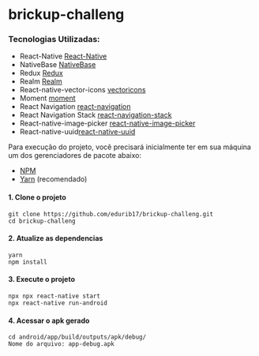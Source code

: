 # brickup-challeng
### Tecnologias Utilizadas:

- React-Native [React-Native](https://reactnative.dev/)
- NativeBase [NativeBase](https://nativebase.io/)
- Redux [Redux](https://redux.js.org/)
- Realm [Realm](https://realm.io/)
- React-native-vector-icons [vectoricons](https://github.com/oblador/react-native-vector-icons)
- Moment [moment](https://momentjs.com/)
- React Navigation [react-navigation](https://reactnavigation.org/)
- React Navigation Stack [react-navigation-stack](https://reactnavigation.org/docs/stack-navigator/)
- React-native-image-picker [react-native-image-picker](https://github.com/react-native-image-picker/react-native-image-picker)
- React-native-uuid[react-native-uuid](https://www.npmjs.com/package/react-native-uuid)



<p>Para execução do projeto, você precisará inicialmente ter em sua máquina um dos gerenciadores de pacote abaixo: </p>

- [NPM](https://www.npmjs.com/)
- [Yarn](https://yarnpkg.com/lang/en/) (recomendado)

<p>

#### 1. Clone o projeto

```
git clone https://github.com/edurib17/brickup-challeng.git
cd brickup-challeng
```

#### 2. Atualize as dependencias

```
yarn
npm install
```

#### 3. Execute o projeto

```
npx npx react-native start    
npx react-native run-android
```

#### 4. Acessar o apk gerado

```
cd android/app/build/outputs/apk/debug/
Nome do arquivo: app-debug.apk
```

